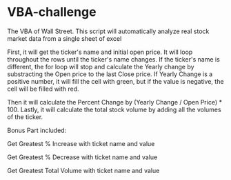 # VBA-challenge
The VBA of Wall Street. This script will automatically analyze real stock market data from a single sheet of excel

First, it will get the ticker's name and initial open price. It will loop throughout the rows until the ticker's name changes.
If the ticker's name is different, the for loop will stop and calculate the Yearly change by substracting the Open price to the last Close price.
If Yearly Change is a positive number, it will fill the cell with green, but if the value is negative, the cell will be filled with red.

Then it will calculate the Percent Change by (Yearly Change / Open Price) * 100.
Lastly, it will calculate the total stock volume by adding all the volumes of the ticker.

Bonus Part included:

Get Greatest % Increase with ticket name and value

Get Greatest % Decrease with ticket name and value

Get Greatest Total Volume with ticket name and value
